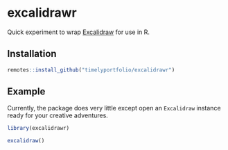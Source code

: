 
<!-- README.md is generated from README.Rmd. Please edit that file -->

# excalidrawr

<!-- badges: start -->

<!-- badges: end -->

Quick experiment to wrap [Excalidraw](https://excalidraw.com/) for use
in R.

## Installation

``` r
remotes::install_github("timelyportfolio/excalidrawr")
```

## Example

Currently, the package does very little except open an `Excalidraw`
instance ready for your creative adventures.

``` r
library(excalidrawr)

excalidraw()
```
